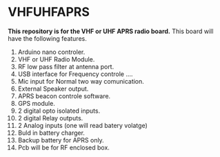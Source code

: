 # VHFUHFAPRS
<b>This repository is for the VHF or UHF APRS radio board.</b>
This board will have the following features.<br>
1) Arduino nano controler.<br>
2) VHF or UHF Radio Module.<br>
3) RF low pass filter at antenna port.<br>
4) USB interface for Frequency controle ....<br>
5) Mic input for Normal two way comunication.<br>
6) External Speaker output.<br>
7) APRS beacon controle software.<br>
8) GPS module.<br>
9) 2 digital opto isolated inputs.<br>
10) 2 digital Relay outputs.<br>
11) 2 Analog inputs (one will read batery volatge)<br>
12) Buld in battery charger.<br>
13) Backup battery for APRS only.<br>
14) Pcb will be for RF enclosed box.<br>
